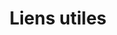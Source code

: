 ---
title: "Liens utiles"
nav_order: 10
permalink: /10_liens_utiles/
parent: "🏠 Guide OpenMower"
layout: default
---